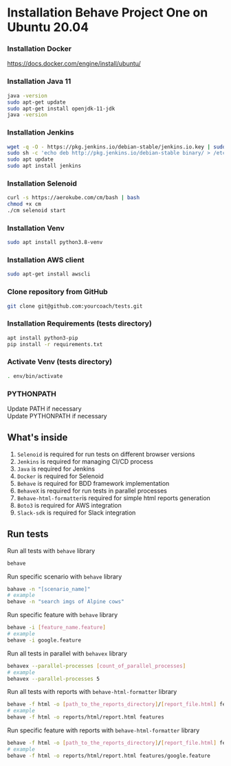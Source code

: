 # Installation Behave Project One on Ubuntu 20.04

### Installation Docker
https://docs.docker.com/engine/install/ubuntu/ 

### Installation Java 11
```bash
java -version
sudo apt-get update
sudo apt-get install openjdk-11-jdk
java -version
```

### Installation Jenkins
```bash
wget -q -O - https://pkg.jenkins.io/debian-stable/jenkins.io.key | sudo apt-key add -
sudo sh -c 'echo deb http://pkg.jenkins.io/debian-stable binary/ > /etc/apt/sources.list.d/jenkins.list'
sudo apt update
sudo apt install jenkins
```

### Installation Selenoid
```bash
curl -s https://aerokube.com/cm/bash | bash
chmod +x cm
./cm selenoid start
```

### Installation Venv
```bash
sudo apt install python3.8-venv
```

### Installation AWS client
```bash
sudo apt-get install awscli
```

### Clone repository from GitHub
```bash
git clone git@github.com:yourcoach/tests.git
```

### Installation Requirements (tests directory)
```bash
apt install python3-pip
pip install -r requirements.txt
```

### Activate Venv (tests directory)
```bash
. env/bin/activate
```

### PYTHONPATH
Update PATH if necessary <br>
Update PYTHONPATH if necessary

## What's inside

1. `Selenoid` is required for run tests on different browser versions
2. `Jenkins` is required for managing CI/CD process
3. `Java` is required for Jenkins
4. `Docker` is required for Selenoid
5. `Behave` is required for BDD framework implementation
6. `BehaveX` is required for run tests in parallel processes
7. `Behave-html-formatter`is required for simple html reports generation
8. `Boto3` is required for AWS integration
9. `Slack-sdk` is required for Slack integration

## Run tests

Run all tests with `behave` library
```bash 
behave
```

Run specific scenario with `behave` library
```bash
bahave -n "[scenario_name]"
# example
behave -n "search imgs of Alpine cows"
```

Run specific feature with `behave` library
```bash
behave -i [feature_name.feature]
# example
behave -i google.feature
```

Run all tests in parallel with `behavex` library
```bash 
behavex --parallel-processes [count_of_parallel_processes]
# example
behavex --parallel-processes 5
```

Run all tests with reports with `behave-html-formatter` library
```bash
behave -f html -o [path_to_the_reports_directory]/[report_file.html] features
# example
behave -f html -o reports/html/report.html features
```

Run specific feature with reports with `behave-html-formatter` library
```bash
behave -f html -o [path_to_the_reports_directory]/[report_file.html] features/[feature_name.feature]
# example
behave -f html -o reports/html/report.html features/google.feature
```
